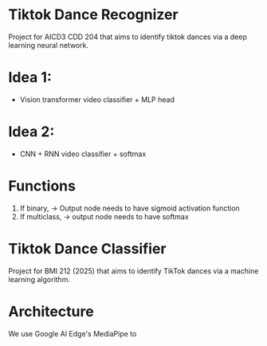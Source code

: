 # Tiktok Dance Recognizer 
Project for AICD3 CDD 204 that aims to identify tiktok dances via a deep learning neural network.


# Idea 1: 
* Vision transformer video classifier + MLP head


# Idea 2: 
* CNN + RNN video classifier + softmax 


# Functions 
1) If binary, -> Output node needs to have sigmoid activation function
2) If multiclass, -> output node needs to have softmax 


# Tiktok Dance Classifier 

Project for BMI 212 (2025) that aims to identify TikTok dances via a machine learning algorithm. 

# Architecture 
We use Google AI Edge's MediaPipe to  